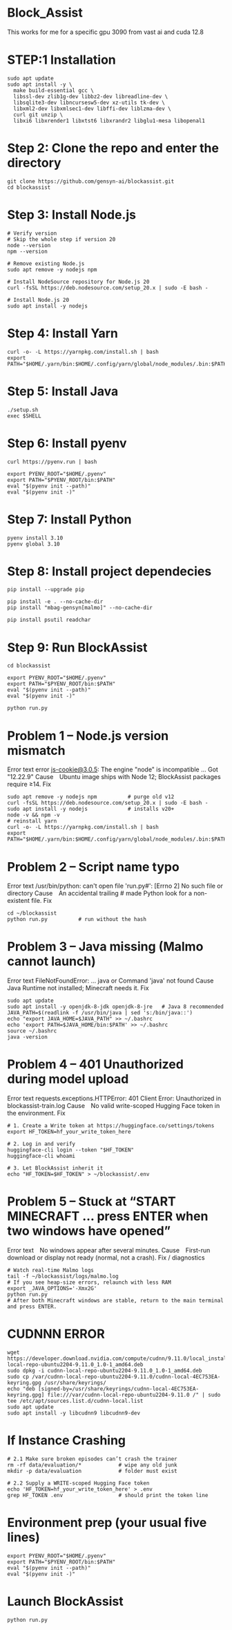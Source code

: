 # Block_Assist
This works for me for a specific gpu 3090 from vast ai and cuda 12.8 

# STEP:1 Installation
```
sudo apt update
sudo apt install -y \
  make build-essential gcc \
  libssl-dev zlib1g-dev libbz2-dev libreadline-dev \
  libsqlite3-dev libncursesw5-dev xz-utils tk-dev \
  libxml2-dev libxmlsec1-dev libffi-dev liblzma-dev \
  curl git unzip \
  libxi6 libxrender1 libxtst6 libxrandr2 libglu1-mesa libopenal1
```

# Step 2: Clone the repo and enter the directory
```
git clone https://github.com/gensyn-ai/blockassist.git
cd blockassist
```

# Step 3: Install Node.js
```
# Verify version
# Skip the whole step if version 20
node --version
npm --version

# Remove existing Node.js
sudo apt remove -y nodejs npm

# Install NodeSource repository for Node.js 20
curl -fsSL https://deb.nodesource.com/setup_20.x | sudo -E bash -

# Install Node.js 20
sudo apt install -y nodejs
```

# Step 4: Install Yarn
```
curl -o- -L https://yarnpkg.com/install.sh | bash
export PATH="$HOME/.yarn/bin:$HOME/.config/yarn/global/node_modules/.bin:$PATH"
```

# Step 5: Install Java
```
./setup.sh
exec $SHELL
```

# Step 6: Install pyenv
```
curl https://pyenv.run | bash
```

```
export PYENV_ROOT="$HOME/.pyenv"
export PATH="$PYENV_ROOT/bin:$PATH"
eval "$(pyenv init --path)"
eval "$(pyenv init -)"
```

# Step 7: Install Python
```
pyenv install 3.10
pyenv global 3.10
```

# Step 8: Install project dependecies
```
pip install --upgrade pip

pip install -e . --no-cache-dir
pip install "mbag-gensyn[malmo]" --no-cache-dir

pip install psutil readchar
```

# Step 9: Run BlockAssist
```
cd blockassist

export PYENV_ROOT="$HOME/.pyenv"
export PATH="$PYENV_ROOT/bin:$PATH"
eval "$(pyenv init --path)"
eval "$(pyenv init -)"

python run.py
```

# Problem 1 – Node.js version mismatch
Error text
error js-cookie@3.0.5: The engine "node" is incompatible … Got "12.22.9"
Cause Ubuntu image ships with Node 12; BlockAssist packages require ≥14.
Fix
```
sudo apt remove -y nodejs npm          # purge old v12
curl -fsSL https://deb.nodesource.com/setup_20.x | sudo -E bash -
sudo apt install -y nodejs             # installs v20+
node -v && npm -v
# reinstall yarn
curl -o- -L https://yarnpkg.com/install.sh | bash
export PATH="$HOME/.yarn/bin:$HOME/.config/yarn/global/node_modules/.bin:$PATH"

```


#  Problem 2 – Script name typo
Error text
/usr/bin/python: can't open file 'run.py#': [Errno 2] No such file or directory
Cause An accidental trailing # made Python look for a non-existent file.
Fix
```
cd ~/blockassist
python run.py          # run without the hash

```

# Problem 3 – Java missing (Malmo cannot launch)
Error text
FileNotFoundError: ... java or Command 'java' not found
Cause Java Runtime not installed; Minecraft needs it.
Fix
```
sudo apt update
sudo apt install -y openjdk-8-jdk openjdk-8-jre   # Java 8 recommended
JAVA_PATH=$(readlink -f /usr/bin/java | sed 's:/bin/java::')
echo "export JAVA_HOME=$JAVA_PATH" >> ~/.bashrc
echo 'export PATH=$JAVA_HOME/bin:$PATH' >> ~/.bashrc
source ~/.bashrc
java -version

```

# Problem 4 – 401 Unauthorized during model upload
Error text
requests.exceptions.HTTPError: 401 Client Error: Unauthorized in blockassist-train.log
Cause No valid write-scoped Hugging Face token in the environment.
Fix
```
# 1. Create a Write token at https://huggingface.co/settings/tokens
export HF_TOKEN=hf_your_write_token_here

# 2. Log in and verify
huggingface-cli login --token "$HF_TOKEN"
huggingface-cli whoami

# 3. Let BlockAssist inherit it
echo "HF_TOKEN=$HF_TOKEN" > ~/blockassist/.env

```

# Problem 5 – Stuck at “START MINECRAFT … press ENTER when two windows have opened”
Error text No windows appear after several minutes.
Cause First-run download or display not ready (normal, not a crash).
Fix / diagnostics
```
# Watch real-time Malmo logs
tail -f ~/blockassist/logs/malmo.log
# If you see heap-size errors, relaunch with less RAM
export _JAVA_OPTIONS='-Xmx2G'
python run.py
# After both Minecraft windows are stable, return to the main terminal and press ENTER.

```


# CUDNNN ERROR
```
wget https://developer.download.nvidia.com/compute/cudnn/9.11.0/local_installers/cudnn-local-repo-ubuntu2204-9.11.0_1.0-1_amd64.deb
sudo dpkg -i cudnn-local-repo-ubuntu2204-9.11.0_1.0-1_amd64.deb
sudo cp /var/cudnn-local-repo-ubuntu2204-9.11.0/cudnn-local-4EC753EA-keyring.gpg /usr/share/keyrings/
echo "deb [signed-by=/usr/share/keyrings/cudnn-local-4EC753EA-keyring.gpg] file:///var/cudnn-local-repo-ubuntu2204-9.11.0 /" | sudo tee /etc/apt/sources.list.d/cudnn-local.list
sudo apt update
sudo apt install -y libcudnn9 libcudnn9-dev
```

# If Instance Crashing
```
# 2.1 Make sure broken episodes can’t crash the trainer
rm -rf data/evaluation/*            # wipe any old junk
mkdir -p data/evaluation            # folder must exist

# 2.2 Supply a WRITE-scoped Hugging Face token
echo 'HF_TOKEN=hf_your_write_token_here' > .env
grep HF_TOKEN .env                  # should print the token line

```

# Environment prep (your usual five lines)
```
export PYENV_ROOT="$HOME/.pyenv"
export PATH="$PYENV_ROOT/bin:$PATH"
eval "$(pyenv init --path)"
eval "$(pyenv init -)"
```

# Launch BlockAssist
```
python run.py
```
